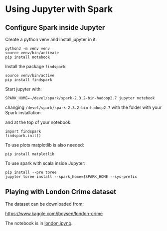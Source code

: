 # Using Jupyter with Spark

## Configure Spark inside Jupyter

Create a python venv and install jupyter in it:

```
python3 -m venv venv
source venv/bin/activate
pip install notebook
```

Install the package `findspark`:

```
source venv/bin/active
pip install findspark
```

Start jupyter with:

```
SPARK_HOME=~/devel/spark/spark-2.3.2-bin-hadoop2.7 jupyter notebook
```

changing `/devel/spark/spark-2.3.2-bin-hadoop2.7` with the folder with your Spark installation.

and at the top of your notebook:

```
import findspark
findspark.init()
```

To use plots matplotlib is also needed:

```
pip install matplotlib
```

To use spark with scala inside Jupyter:

```
pip install --pre toree
jupyter toree install --spark_home=$SPARK_HOME --sys-prefix
```


## Playing with London Crime dataset

The dataset can be downloaded from:

https://www.kaggle.com/jboysen/london-crime

The notebook is in [london.ipynb](london.ipynb).
